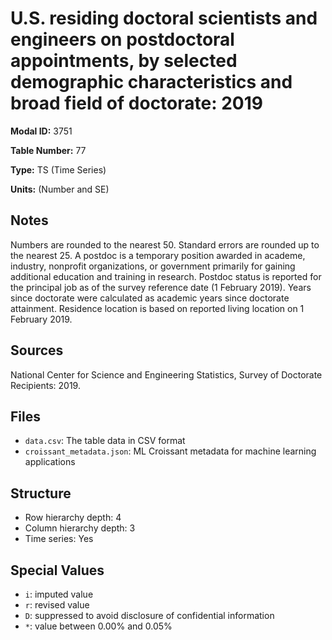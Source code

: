 # U.S. residing doctoral scientists and engineers on postdoctoral appointments, by selected demographic characteristics and broad field of doctorate: 2019

**Modal ID:** 3751

**Table Number:** 77

**Type:** TS (Time Series)

**Units:** (Number and SE)

## Notes

Numbers are rounded to the nearest 50. Standard errors are rounded up to the nearest 25. A postdoc is a temporary position awarded in academe, industry, nonprofit organizations, or government primarily for gaining additional education and training in research. Postdoc status is reported for the principal job as of the survey reference date (1 February 2019). Years since doctorate were calculated as academic years since doctorate attainment. Residence location is based on reported living location on 1 February 2019.

## Sources

National Center for Science and Engineering Statistics, Survey of Doctorate Recipients: 2019.

## Files

- `data.csv`: The table data in CSV format
- `croissant_metadata.json`: ML Croissant metadata for machine learning applications

## Structure

- Row hierarchy depth: 4
- Column hierarchy depth: 3
- Time series: Yes

## Special Values

- `i`: imputed value
- `r`: revised value
- `D`: suppressed to avoid disclosure of confidential information
- `*`: value between 0.00% and 0.05%
